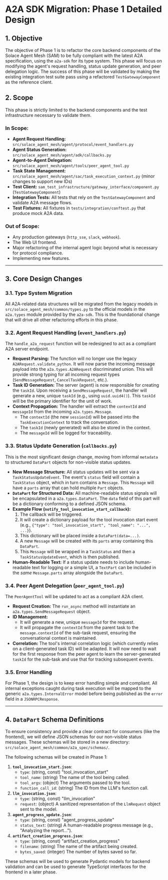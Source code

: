# A2A SDK Migration: Phase 1 Detailed Design

## 1. Objective

The objective of Phase 1 is to refactor the core backend components of the Solace Agent Mesh (SAM) to be fully compliant with the latest A2A specification, using the `a2a-sdk` for its type system. This phase will focus on modifying the agent's request handling, status update generation, and peer delegation logic. The success of this phase will be validated by making the existing integration test suite pass using a refactored `TestGatewayComponent` as the reference client.

## 2. Scope

This phase is strictly limited to the backend components and the test infrastructure necessary to validate them.

### In Scope:
-   **Agent Request Handling:** `src/solace_agent_mesh/agent/protocol/event_handlers.py`
-   **Agent Status Generation:** `src/solace_agent_mesh/agent/adk/callbacks.py`
-   **Agent-to-Agent Delegation:** `src/solace_agent_mesh/agent/tools/peer_agent_tool.py`
-   **Task State Management:** `src/solace_agent_mesh/agent/sac/task_execution_context.py` (minor changes to support new IDs)
-   **Test Client:** `sam_test_infrastructure/gateway_interface/component.py` (`TestGatewayComponent`)
-   **Integration Tests:** All tests that rely on the `TestGatewayComponent` and validate A2A message flows.
-   **Test Fixtures:** All fixtures in `tests/integration/conftest.py` that produce mock A2A data.

### Out of Scope:
-   Any production gateways (`http_sse`, `slack`, `webhook`).
-   The Web UI frontend.
-   Major refactoring of the internal agent logic beyond what is necessary for protocol compliance.
-   Implementing new features.

---

## 3. Core Design Changes

### 3.1. Type System Migration

All A2A-related data structures will be migrated from the legacy models in `src/solace_agent_mesh/common/types.py` to the official models in the `a2a.types` module provided by the `a2a-sdk`. This is the foundational change that will drive all other refactoring efforts in this phase.

### 3.2. Agent Request Handling (`event_handlers.py`)

The `handle_a2a_request` function will be redesigned to act as a compliant A2A server endpoint.

-   **Request Parsing:** The function will no longer use the legacy `A2ARequest.validate_python`. It will now parse the incoming message payload into the `a2a.types.A2ARequest` discriminated union. This will provide strong typing for all incoming request types (`SendMessageRequest`, `CancelTaskRequest`, etc.).
-   **Task ID Generation:** The server (agent) is now responsible for creating the `taskId`. Upon receiving a `SendMessageRequest`, the handler will generate a new, unique `taskId` (e.g., using `uuid.uuid4()`). This `taskId` will be the primary identifier for the unit of work.
-   **Context Propagation:** The handler will extract the `contextId` and `messageId` from the incoming `a2a.types.Message`.
    -   The `contextId` (the new `sessionId`) will be passed into the `TaskExecutionContext` to track the conversation.
    -   The `taskId` (newly generated) will also be stored in the context.
    -   The `messageId` will be logged for traceability.

### 3.3. Status Update Generation (`callbacks.py`)

This is the most significant design change, moving from informal `metadata` to structured `DataPart` objects for non-visible status updates.

-   **New Message Structure:** All status updates will be sent via a `TaskStatusUpdateEvent`. The event's `status` field will contain a `TaskStatus` object, which in turn contains a `Message`. This `Message` will have a `parts` array that can hold multiple `Part` objects.
-   **`DataPart` for Structured Data:** All machine-readable status signals will be encapsulated in a `a2a.types.DataPart`. The `data` field of this part will be a dictionary conforming to a defined JSON schema.
-   **Example Flow (`notify_tool_invocation_start_callback`):**
    1.  The callback will be triggered.
    2.  It will create a dictionary payload for the tool invocation start event (e.g., `{"type": "tool_invocation_start", "tool_name": "...", ...}`).
    3.  This dictionary will be placed inside a `DataPart(data=...)`.
    4.  A new `Message` will be created with its `parts` array containing this `DataPart`.
    5.  This `Message` will be wrapped in a `TaskStatus` and then a `TaskStatusUpdateEvent`, which is then published.
-   **Human-Readable Text:** If a status update needs to include human-readable text for logging or a simple UI, a `TextPart` can be included in the *same* `Message.parts` array alongside the `DataPart`.

### 3.4. Peer Agent Delegation (`peer_agent_tool.py`)

The `PeerAgentTool` will be updated to act as a compliant A2A client.

-   **Request Creation:** The `run_async` method will instantiate an `a2a.types.SendMessageRequest` object.
-   **ID Management:**
    -   It will generate a new, unique `messageId` for the request.
    -   It will propagate the `contextId` from the parent task to the `message.contextId` of the sub-task request, ensuring the conversational context is maintained.
-   **Correlation:** The tool's internal correlation logic (which currently relies on a client-generated task ID) will be adapted. It will now need to wait for the first response from the peer agent to learn the server-generated `taskId` for the sub-task and use that for tracking subsequent events.

### 3.5. Error Handling

For Phase 1, the design is to keep error handling simple and compliant. All internal exceptions caught during task execution will be mapped to the generic `a2a.types.InternalError` model before being published as the `error` field in a `JSONRPCResponse`.

---

## 4. `DataPart` Schema Definitions

To ensure consistency and provide a clear contract for consumers (like the frontend), we will define JSON schemas for our non-visible status messages. These schemas will be stored in a new directory: `src/solace_agent_mesh/common/a2a_spec/schemas/`.

The following schemas will be created in Phase 1:

1.  **`tool_invocation_start.json`**:
    -   `type`: (string, const) "tool_invocation_start"
    -   `tool_name`: (string) The name of the tool being called.
    -   `tool_args`: (object) The arguments passed to the tool.
    -   `function_call_id`: (string) The ID from the LLM's function call.
2.  **`llm_invocation.json`**:
    -   `type`: (string, const) "llm_invocation"
    -   `request`: (object) A sanitized representation of the `LlmRequest` object sent to the model.
3.  **`agent_progress_update.json`**:
    -   `type`: (string, const) "agent_progress_update"
    -   `status_text`: (string) A human-readable progress message (e.g., "Analyzing the report...").
4.  **`artifact_creation_progress.json`**:
    -   `type`: (string, const) "artifact_creation_progress"
    -   `filename`: (string) The name of the artifact being created.
    -   `bytes_saved`: (integer) The number of bytes saved so far.

These schemas will be used to generate Pydantic models for backend validation and can be used to generate TypeScript interfaces for the frontend in a later phase.
